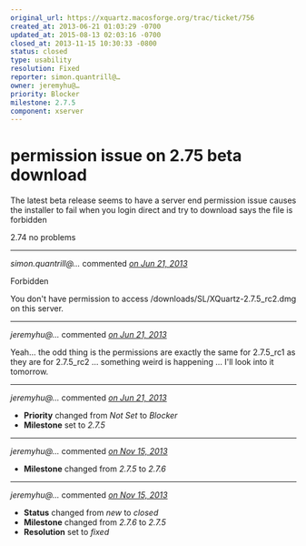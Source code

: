 ```yaml
---
original_url: https://xquartz.macosforge.org/trac/ticket/756
created_at: 2013-06-21 01:03:29 -0700
updated_at: 2015-08-13 02:03:16 -0700
closed_at: 2013-11-15 10:30:33 -0800
status: closed
type: usability
resolution: Fixed
reporter: simon.quantrill@…
owner: jeremyhu@…
priority: Blocker
milestone: 2.7.5
component: xserver
---
```


permission issue on 2.75 beta download
======================================


The latest beta release seems to have a server end permission issue causes the installer to fail when you login direct and try to download says the file is forbidden

2.74 no problems



---

*simon.quantrill@…* commented *[on Jun 21, 2013](https://xquartz.macosforge.org/trac/ticket/756#comment:1 "June 21, 2013 at 1:04 AM PDT")*

Forbidden

You don't have permission to access /downloads/SL/XQuartz-2.7.5\_rc2.dmg on this server.



---

*jeremyhu@…* commented *[on Jun 21, 2013](https://xquartz.macosforge.org/trac/ticket/756#comment:2 "June 21, 2013 at 2:35 AM PDT")*

Yeah… the odd thing is the permissions are exactly the same for 2.7.5\_rc1 as they are for 2.7.5\_rc2 … something weird is happening … I'll look into it tomorrow.



---

*jeremyhu@…* commented *[on Jun 21, 2013](https://xquartz.macosforge.org/trac/ticket/756#comment:3 "June 21, 2013 at 2:35 AM PDT")*

-   **Priority** changed from *Not Set* to *Blocker*
-   **Milestone** set to *2.7.5*



---

*jeremyhu@…* commented *[on Nov 15, 2013](https://xquartz.macosforge.org/trac/ticket/756#comment:4 "November 15, 2013 at 10:27 AM PST")*

-   **Milestone** changed from *2.7.5* to *2.7.6*



---

*jeremyhu@…* commented *[on Nov 15, 2013](https://xquartz.macosforge.org/trac/ticket/756#comment:5 "November 15, 2013 at 10:30 AM PST")*

-   **Status** changed from *new* to *closed*
-   **Milestone** changed from *2.7.6* to *2.7.5*
-   **Resolution** set to *fixed*



